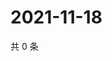 # 2021-11-18

共 0 条

<!-- BEGIN WEIBO -->
<!-- 最后更新时间 Thu Nov 18 2021 04:09:32 GMT+0800 (China Standard Time) -->

<!-- END WEIBO -->
